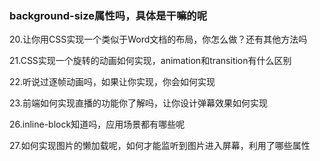 ### background-size属性吗，具体是干嘛的呢



20.让你用CSS实现一个类似于Word文档的布局，你怎么做？还有其他方法吗

21.CSS实现一个旋转的动画如何实现，animation和transition有什么区别

22.听说过逐帧动画吗，如果让你实现，你会如何实现

23.前端如何实现直播的功能你了解吗，让你设计弹幕效果如何实现

26.inline-block知道吗，应用场景都有哪些呢

27.如何实现图片的懒加载呢，如何才能监听到图片进入屏幕，利用了哪些属性